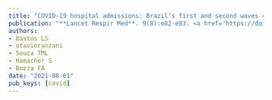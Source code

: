 ```yaml
---
title: "COVID-19 hospital admissions: Brazil's first and second waves compared"
publication: "**Lancet Respir Med**. 9(8):e82-e83. <a href='https://doi.org/10.1016/s2213-2600(21)00287-3' target='_blank' rel='noopener noreferrer'>10.1016/s2213-2600(21)00287-3</a>"
authors:
- Bastos LS
- otavioranzani
- Souza TML
- Hamacher S
- Bozza FA
date: "2021-08-01"
pub_keys: [covid]
---
```

